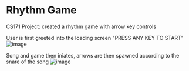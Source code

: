 # Rhythm Game
 CS171 Project: created a rhythm game with arrow key controls


User is first greeted into the loading screen "PRESS ANY KEY TO START"
![image](https://user-images.githubusercontent.com/108615362/215352165-7a1482f7-8dc2-4f06-9284-b86c5593b75a.png)

Song and game then iniates, arrows are then spawned according to the snare of the song
![image](https://user-images.githubusercontent.com/108615362/215352272-a94bbc46-3791-4224-b2d3-c31cf476bf72.png)


